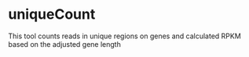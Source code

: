 # uniqueCount
This tool counts reads in unique regions on genes and calculated RPKM based on the adjusted gene length
